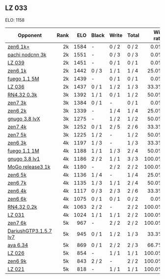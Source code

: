 ## LZ 033 ##

ELO: 1158

Opponent | Rank | ELO | Black | Write | Total | Win rate
---------|-----:|----:|-------|-------|-------|-------:
[zen6 1k+](zen6%201k+.md) | 2k | 1584 | - | 0 / 2 | 0 / 2 | 0.0%
[pachi nodcnn 3k](pachi%20nodcnn%203k.md) | 2k | 1551 | - | 0 / 3 | 0 / 3 | 0.0%
[LZ 039](LZ%20039.md) | 2k | 1451 | - | 0 / 1 | 0 / 1 | 0.0%
[zen6 1k](zen6%201k.md) | 2k | 1442 | 0 / 3 | 1 / 1 | 1 / 4 | 25.0%
[fuego 1.1 5M](fuego%201.1%205M.md) | 2k | 1439 | - | 0 / 1 | 0 / 1 | 0.0%
[LZ 036](LZ%20036.md) | 2k | 1437 | 0 / 1 | 1 / 2 | 1 / 3 | 33.3%
[RN4.32 0.3k](RN4.32%200.3k.md) | 3k | 1392 | 1 / 1 | 0 / 1 | 1 / 2 | 50.0%
[zen7 3k](zen7%203k.md) | 3k | 1384 | 0 / 1 | - | 0 / 1 | 0.0%
[zen6 2k](zen6%202k.md) | 3k | 1339 | - | 1 / 4 | 1 / 4 | 25.0%
[gnugo 3.8 lvX](gnugo%203.8%20lvX.md) | 3k | 1275 | - | 1 / 2 | 1 / 2 | 50.0%
[zen7 4k](zen7%204k.md) | 3k | 1252 | 0 / 1 | 2 / 5 | 2 / 6 | 33.3%
[zen7 5k](zen7%205k.md) | 3k | 1225 | 1 / 2 | - | 1 / 2 | 50.0%
[zen6 3k](zen6%203k.md) | 4k | 1197 | 1 / 3 | - | 1 / 3 | 33.3%
[fuego 1.1 1M](fuego%201.1%201M.md) | 4k | 1188 | 1 / 1 | 1 / 3 | 2 / 4 | 50.0%
[gnugo 3.8 lv1](gnugo%203.8%20lv1.md) | 4k | 1186 | 2 / 2 | 1 / 1 | 3 / 3 | 100.0%
[MoGo release3 1k](MoGo%20release3%201k.md) | 4k | 1180 | - | 2 / 2 | 2 / 2 | 100.0%
[zen6 5k](zen6%205k.md) | 4k | 1136 | 1 / 4 | - | 1 / 4 | 25.0%
[zen6 7k](zen6%207k.md) | 4k | 1135 | 1 / 3 | 1 / 1 | 2 / 4 | 50.0%
[zen6 4k](zen6%204k.md) | 4k | 1117 | 0 / 3 | 2 / 3 | 2 / 6 | 33.3%
[zen6 6k](zen6%206k.md) | 4k | 1075 | 0 / 1 | 0 / 1 | 0 / 2 | 0.0%
[RN4.32 0.2k](RN4.32%200.2k.md) | 4k | 1063 | 2 / 2 | - | 2 / 2 | 100.0%
[LZ 031](LZ%20031.md) | 4k | 1024 | 1 / 1 | 1 / 1 | 2 / 2 | 100.0%
[zen7 6k](zen7%206k.md) | 5k | 967 | - | 2 / 2 | 2 / 2 | 100.0%
[DariushGTP3.1.5.7 lv7](DariushGTP3.1.5.7%20lv7.md) | 5k | 945 | 0 / 1 | 1 / 2 | 1 / 3 | 33.3%
[aya 6.34](aya%206.34.md) | 5k | 869 | 0 / 1 | 2 / 2 | 2 / 3 | 66.7%
[LZ 026](LZ%20026.md) | 5k | 854 | - | 1 / 1 | 1 / 1 | 100.0%
[zen6 9k](zen6%209k.md) | 5k | 843 | 2 / 2 | - | 2 / 2 | 100.0%
[LZ 021](LZ%20021.md) | 5k | 818 | - | 1 / 1 | 1 / 1 | 100.0%
